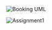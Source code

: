 
![Booking UML](https://github.com/Morokwe32/ADP_Assignment1/assets/129701774/f6f663da-90d8-4fbe-b8f9-46ad8c160afb)


![Assignment1](https://github.com/Asteroth72Pillars/ADP_Assignment1/assets/75275630/1e116743-86b6-43bd-9065-f587f5f43a01)

